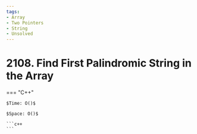 ```yaml
---
tags:
- Array
- Two Pointers
- String
- Unsolved
---
```



# 2108. Find First Palindromic String in the Array

=== "C++"

    $Time: O()$

    $Space: O()$

    ```c++
    ```
